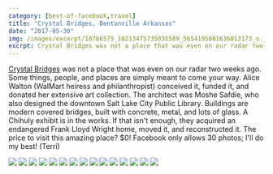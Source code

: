 ```yaml
---
category: [best-of-facebook,travel]
title: "Crystal Bridges, Bentonville Arkansas"
date: "2017-05-30"
img: /images/excerpt/18766575_10213475735035589_5654195881636013173_o.jpg
excrpt: Crystal Bridges was not a place that was even on our radar two weeks ago. Some things, people, and places are simply meant to come your way.
---
```


[Crystal Bridges](https://crystalbridges.org/) was not a place that was even on our radar two weeks ago. Some things, people, and places are simply meant to come your way. Alice Walton (WalMart heiress and philanthropist) conceived it, funded it, and donated her extensive art collection. The architect was Moshe Safdie, who also designed the downtown Salt Lake City Public Library. Buildings are modern covered bridges, built with concrete, metal, and lots of glass. A Chihuly exhibit is in the works. If that isn't enough, they acquired an endangered Frank Lloyd Wright home, moved it, and reconstructed it. The price to visit this amazing place? $0! Facebook only allows 30 photos; I'll do my best! (Terri)

![](/images/18766575_10213475735035589_5654195881636013173_o.jpg)
![](/images/18768164_10213475737275645_1847030958799562050_o.jpg)
![](/images/18766507_10213475739035689_4845915892346259173_o.jpg)
![](/images/18768310_10213475745115841_5843449467062613097_o.jpg)
![](/images/18766811_10213475748515926_7955434695368952386_o.jpg)
![](/images/18814219_10213475757636154_1908290672311117991_n.jpg)
![](/images/18766490_10213475770476475_5705449970235948017_o.jpg)
![](/images/18814742_10213475786156867_8294140529213107243_o.jpg)
![](/images/18814738_10213475798957187_8617194726538774884_o.jpg)
![](/images/18766762_10213475829517951_3195991320667629698_o.jpg)
![](/images/18766495_10213475866918886_7203358152857579181_o.jpg)
![](/images/18768498_10213475877279145_1819007157498438125_o.jpg)
![](/images/18766665_10213475880799233_4443063202593489268_o.jpg)
![](/images/18738769_10213475885239344_6732483141184788244_o.jpg)
![](/images/18873911_1350051865084626_3030047754576461824_n.jpg)
